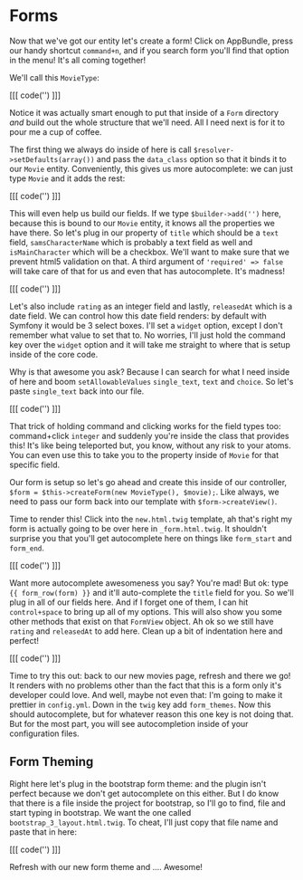 # Forms

Now that we've got our entity let's create a form! Click on AppBundle, press our handy
shortcut `command+n`, and if you search form you'll find that option in the menu! It's all
coming together!

We'll call this `MovieType`:

[[[ code('') ]]]

Notice it was actually smart enough to put that inside of a `Form` directory *and* build
out the whole structure that we'll need. All I need next is for it to pour me a cup of coffee.

The first thing we always do inside of here is call `$resolver->setDefaults(array())` and pass
the `data_class` option so that it binds it to our `Movie` entity. Conveniently, this gives us
more autocomplete: we can just type `Movie` and it adds the rest:

[[[ code('') ]]]

This will even help us build our fields. If we type `$builder->add('')` here, because this is
bound to our `Movie` entity, it knows all the properties we have there. So let's plug in
our property of `title` which should be a `text` field, `samsCharacterName` which is probably
a text field as well and `isMainCharacter` which will be a checkbox. We'll want to make sure
that we prevent html5 validation on that. A third argument of `'required' => false` will take
care of that for us and even that has autocomplete. It's madness!

[[[ code('') ]]]

Let's also include `rating` as an integer field and lastly, `releasedAt` which is a date field. We can
control how this date field renders: by default with Symfony it would be 3 select boxes. I'll set
a `widget` option, except I don't remember what value to set that to. No worries, I'll just hold
the command key over the `widget` option and it will take me straight to where that is setup inside
of the core code. 

Why is that awesome you ask? Because I can search for what I need inside of here and boom `setAllowableValues`
`single_text`, `text` and `choice`. So let's paste `single_text` back into our file.

[[[ code('') ]]]

That trick of holding command and clicking works for the field types too: command+click `integer`
and suddenly you're inside the class that provides this! It's like being teleported but, you know,
without any risk to your atoms. You can even use this to take you to the property inside of `Movie`
for that specific field. 

Our form is setup so let's go ahead and create this inside of our controller, 
`$form = $this->createForm(new MovieType(), $movie);`. Like always, we need to pass our
form back into our template with `$form->createView()`. 

Time to render this! Click into the `new.html.twig` template, ah that's right my form is actually
going to be over here in `_form.html.twig`. It shouldn't surprise you that you'll get autocomplete
here on things like `form_start` and `form_end`.

[[[ code('') ]]]

Want more autocomplete awesomeness you say? You're mad! But ok: type `{{ form_row(form) }}` and
it'll auto-complete the `title` field for you. So we'll plug in all of our fields here. And if I
forget one of them, I can hit `control+space` to bring up all of my options. This will also show
you some other methods that exist on that `FormView` object. Ah ok so we still
have `rating` and `releasedAt` to add here. Clean up a bit of indentation here and perfect!

[[[ code('') ]]]

Time to try this out: back to our new movies page, refresh and there we go! It renders with no problems other than
the fact that this is a form only it's developer could love. And well, maybe not even that: I'm going to
make it prettier in `config.yml`. Down in the `twig` key add `form_themes`. Now this should autocomplete,
but for whatever reason this one key is not doing that. But for the most part, you will see
autocompletion inside of your configuration files.

## Form Theming

Right here let's plug in the bootstrap form theme: and the plugin isn't perfect because we don't get autocomplete
on this either. But I do know that there is a file inside the project for bootstrap, so I'll go to find, file and start typing in bootstrap. We want the one called `bootstrap_3_layout.html.twig`. To cheat, I'll just copy
that file name and paste that in here:

[[[ code('') ]]]

Refresh with our new form theme and .... Awesome!
